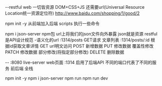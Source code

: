 --restful web
一切皆资源
DOM+CSS+JS
还需要url(Universal Resource Location统一资源定位符)
http://www.baidu.com/shopping/1/good/2

npm init -y   从前端加入后端
scripts 执行一些命令

npm i json-server  npm包
url上将我们的json文件向外暴露
json就是资源  restful是API设计规范
-语义化的url
:1314/posts GET请求 文章列表
:1314/posts/:id  根据id获取文章详情
GET url明文访问
POST 新增数据
PUT 修改数据  覆盖性修改
PATCH 修改数据  部分修改(将指定部分修改)
DELETE 删除数据


-- :8080 live-server web页面
   :1314 启用了后端API
   不同的端口代表了不同的服务
   前后端 全栈

npm init -y
npm i json-server
npm run
npm run dev